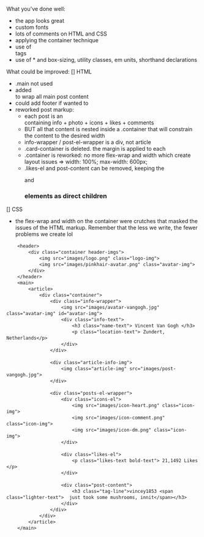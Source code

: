 What you've done well:
 - the app looks great
 - custom fonts
 - lots of comments on HTML and CSS
 - applying the container technique
 - use of <article> tags
 - use of * and box-sizing, utility classes, em units, shorthand declarations

 What could be improved:
 [] HTML
- .main not used
- added <main> to wrap all main post content
- could add footer if wanted to
- reworked post markup:
  - each post is an <article> containing info + photo + icons + likes + comments
  - BUT all that content is nested inside a .container that will constrain the content to the desired width
  - info-wrapper / post-el-wrapper is a div, not article
  - .card-container is deleted. the margin is applied to each <article>
  - .container is reworked: no more flex-wrap and width which create layout issues => width: 100%; max-width: 600px;
  - .likes-el and post-content can be removed, keeping the <p> and <h3> elements as direct children

[] CSS
- the flex-wrap and width on the container were crutches that masked the issues of the HTML markup. Remember that the less we write, the fewer problems we create lol
  
<!-- MY VERSION -->
        <header> 
            <div class="container header-imgs">
                <img src="images/logo.png" class="logo-img">
                <img src="images/pinkhair-avatar.png" class="avatar-img">
            </div>
        </header>
        <main>
            <article> 
                <div class="container">
                    <div class="info-wrapper"> 
                        <img src="images/avatar-vangogh.jpg" class="avatar-img" id="avatar-img">
                        <div class="info-text">
                            <h3 class="name-text"> Vincent Van Gogh </h3>
                            <p class="location-text"> Zundert, Netherlands</p>
                        </div>
                    </div>
            
                    <div class="article-info-img">
                        <img class="article-img" src="images/post-vangogh.jpg">
                    </div> 
                    
                    <div class="posts-el-wrapper"> 
                        <div class="icons-el">
                            <img src="images/icon-heart.png" class="icon-img">
                            <img src="images/icon-comment.png" class="icon-img">
                            <img src="images/icon-dm.png" class="icon-img">
                        </div>
                        
                        <div class="likes-el">
                            <p class="likes-text bold-text"> 21,1492 Likes </p>
                        </div>
                        
                        <div class="post-content">
                            <h3 class="tag-line">vincey1853 <span class="lighter-text">  just took some mushrooms, innit</span></h3>
                        </div> 
                    </div>               
                </div> 
            </article>
        </main>